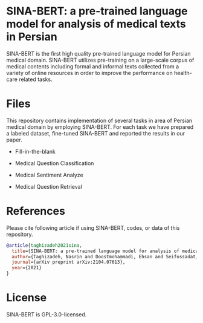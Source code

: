 # SINA-BERT: a pre-trained language model for analysis of medical texts in Persian

SINA-BERT is the first high quality pre-trained language model for Persian medical domain. SINA-BERT utilizes pre-training on a large-scale corpus of medical contents including formal and informal texts collected from a variety of online resources in order to improve the performance on health-care related tasks.

# Files
This repository contains implementation of several tasks in area of Persian medical domain by employing SINA-BERT. For each task we have prepared a labeled dataset, fine-tuned SINA-BERT and reported the results in our paper.

- Fill-in-the-blank

- Medical Question Classification

- Medical Sentiment Analyze

- Medical Question Retrieval

# References
Please cite following article if using SINA-BERT, codes, or data of this repository.

```bibtex
@article{taghizadeh2021sina,
  title={SINA-BERT: a pre-trained language model for analysis of medical texts in Persian},
  author={Taghizadeh, Nasrin and Doostmohammadi, Ehsan and Seifossadat, Elham and Rabiee, Hamid R and Tahaei, Maedeh S},
  journal={arXiv preprint arXiv:2104.07613},
  year={2021}
}
```

# License
SINA-BERT is GPL-3.0-licensed.
